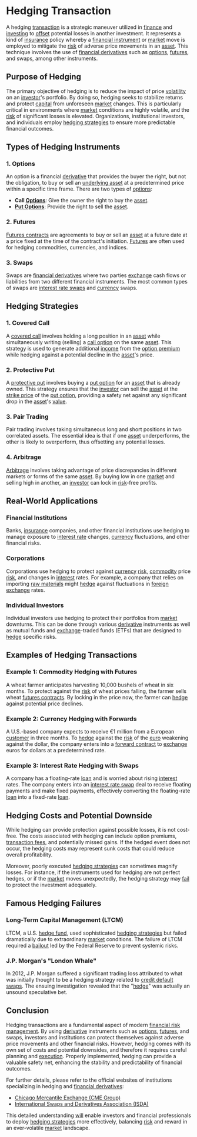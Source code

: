 # Hedging Transaction

A hedging [transaction](../t/transaction.md) is a strategic maneuver utilized in [finance](../f/finance.md) and [investing](../i/investing.md) to [offset](../o/offset.md) potential losses in another investment. It represents a kind of [insurance](../i/insurance.md) policy whereby a [financial instrument](../f/financial_instrument.md) or [market](../m/market.md) move is employed to mitigate the [risk](../r/risk.md) of adverse price movements in an [asset](../a/asset.md). This technique involves the use of [financial derivatives](../f/financial_derivatives.md) such as [options](../o/options.md), [futures](../f/futures.md), and swaps, among other instruments.

## Purpose of Hedging

The primary objective of hedging is to reduce the impact of price [volatility](../v/volatility.md) on an [investor](../i/investor.md)'s portfolio. By doing so, hedging seeks to stabilize returns and protect [capital](../c/capital.md) from unforeseen [market](../m/market.md) changes. This is particularly critical in environments where [market](../m/market.md) conditions are highly volatile, and the [risk](../r/risk.md) of significant losses is elevated. Organizations, institutional investors, and individuals employ [hedging strategies](../h/hedging_strategies.md) to ensure more predictable financial outcomes.

## Types of Hedging Instruments

### 1. Options
An option is a financial [derivative](../d/derivative.md) that provides the buyer the right, but not the obligation, to buy or sell an [underlying asset](../u/underlying_asset.md) at a predetermined price within a specific time frame. There are two types of [options](../o/options.md):
- **Call [Options](../o/options.md)**: Give the owner the right to buy the [asset](../a/asset.md).
- **[Put Options](../p/put_options.md)**: Provide the right to sell the [asset](../a/asset.md).

### 2. Futures
[Futures contracts](../f/futures_contracts.md) are agreements to buy or sell an [asset](../a/asset.md) at a future date at a price fixed at the time of the contract's initiation. [Futures](../f/futures.md) are often used for hedging commodities, currencies, and indices.

### 3. Swaps
Swaps are [financial derivatives](../f/financial_derivatives.md) where two parties [exchange](../e/exchange.md) cash flows or liabilities from two different financial instruments. The most common types of swaps are [interest rate swaps](../i/interest_rate_swaps.md) and [currency](../c/currency.md) swaps.

## Hedging Strategies

### 1. Covered Call
A [covered call](../c/covered_call.md) involves holding a long position in an [asset](../a/asset.md) while simultaneously writing (selling) a [call option](../c/call_option.md) on the same [asset](../a/asset.md). This strategy is used to generate additional [income](../i/income.md) from the [option premium](../o/option_premium.md) while hedging against a potential decline in the [asset](../a/asset.md)'s price.

### 2. Protective Put
A [protective put](../p/protective_put.md) involves buying a [put option](../p/put.md) for an [asset](../a/asset.md) that is already owned. This strategy ensures that the [investor](../i/investor.md) can sell the [asset](../a/asset.md) at the [strike price](../s/strike_price.md) of the [put option](../p/put.md), providing a safety net against any significant drop in the [asset](../a/asset.md)'s [value](../v/value.md).

### 3. Pair Trading
Pair trading involves taking simultaneous long and short positions in two correlated assets. The essential idea is that if one [asset](../a/asset.md) underperforms, the other is likely to overperform, thus offsetting any potential losses.

### 4. Arbitrage
[Arbitrage](../a/arbitrage.md) involves taking advantage of price discrepancies in different markets or forms of the same [asset](../a/asset.md). By buying low in one [market](../m/market.md) and selling high in another, an [investor](../i/investor.md) can lock in [risk](../r/risk.md)-free profits.

## Real-World Applications

### Financial Institutions
Banks, [insurance](../i/insurance.md) companies, and other financial institutions use hedging to manage exposure to [interest rate](../i/interest_rate.md) changes, [currency](../c/currency.md) fluctuations, and other financial risks.

### Corporations
Corporations use hedging to protect against [currency](../c/currency.md) [risk](../r/risk.md), [commodity](../c/commodity.md) price [risk](../r/risk.md), and changes in [interest](../i/interest.md) rates. For example, a company that relies on importing [raw materials](../r/raw_materials.md) might [hedge](../h/hedge.md) against fluctuations in [foreign exchange](../f/foreign_exchange.md) rates.

### Individual Investors
Individual investors use hedging to protect their portfolios from [market](../m/market.md) downturns. This can be done through various [derivative](../d/derivative.md) instruments as well as mutual funds and [exchange](../e/exchange.md)-traded funds (ETFs) that are designed to [hedge](../h/hedge.md) specific risks.

## Examples of Hedging Transactions

### Example 1: Commodity Hedging with Futures
A wheat farmer anticipates harvesting 10,000 bushels of wheat in six months. To protect against the [risk](../r/risk.md) of wheat prices falling, the farmer sells wheat [futures contracts](../f/futures_contracts.md). By locking in the price now, the farmer can [hedge](../h/hedge.md) against potential price declines.

### Example 2: Currency Hedging with Forwards
A U.S.-based company expects to receive €1 million from a European [customer](../c/customer.md) in three months. To [hedge](../h/hedge.md) against the [risk](../r/risk.md) of the [euro](../e/euro.md) weakening against the dollar, the company enters into a [forward contract](../f/forward_contract.md) to [exchange](../e/exchange.md) euros for dollars at a predetermined rate.

### Example 3: Interest Rate Hedging with Swaps
A company has a floating-rate [loan](../l/loan.md) and is worried about rising [interest](../i/interest.md) rates. The company enters into an [interest rate swap](../i/interest_rate_swap.md) deal to receive floating payments and make fixed payments, effectively converting the floating-rate [loan](../l/loan.md) into a fixed-rate [loan](../l/loan.md).

## Hedging Costs and Potential Downside

While hedging can provide protection against possible losses, it is not cost-free. The costs associated with hedging can include option premiums, [transaction fees](../t/transaction_fees.md), and potentially missed gains. If the hedged event does not occur, the hedging costs may represent sunk costs that could reduce overall profitability.

Moreover, poorly executed [hedging strategies](../h/hedging_strategies.md) can sometimes magnify losses. For instance, if the instruments used for hedging are not perfect hedges, or if the [market](../m/market.md) moves unexpectedly, the hedging strategy may [fail](../f/fail.md) to protect the investment adequately.

## Famous Hedging Failures

### Long-Term Capital Management (LTCM)
LTCM, a U.S. [hedge fund](../h/hedge_fund.md), used sophisticated [hedging strategies](../h/hedging_strategies.md) but failed dramatically due to extraordinary [market](../m/market.md) conditions. The failure of LTCM required a [bailout](../b/bailout.md) led by the Federal Reserve to prevent systemic risks.

### J.P. Morgan's "London Whale"
In 2012, J.P. Morgan suffered a significant trading loss attributed to what was initially thought to be a hedging strategy related to [credit default swaps](../c/credit_default_swaps.md). The ensuing investigation revealed that the "[hedge](../h/hedge.md)" was actually an unsound speculative bet.

## Conclusion

Hedging transactions are a fundamental aspect of modern [financial risk management](../f/financial_risk_management.md). By using [derivative](../d/derivative.md) instruments such as [options](../o/options.md), [futures](../f/futures.md), and swaps, investors and institutions can protect themselves against adverse price movements and other financial risks. However, hedging comes with its own set of costs and potential downsides, and therefore it requires careful planning and [execution](../e/execution.md). Properly implemented, hedging can provide a valuable safety net, enhancing the stability and predictability of financial outcomes.

For further details, please refer to the official websites of institutions specializing in hedging and [financial derivatives](../f/financial_derivatives.md):

- [Chicago Mercantile Exchange (CME Group)](https://www.cmegroup.com/)
- [International Swaps and Derivatives Association (ISDA)](https://www.isda.org/)

This detailed understanding [will](../w/will.md) enable investors and financial professionals to deploy [hedging strategies](../h/hedging_strategies.md) more effectively, balancing [risk](../r/risk.md) and reward in an ever-volatile [market](../m/market.md) landscape.